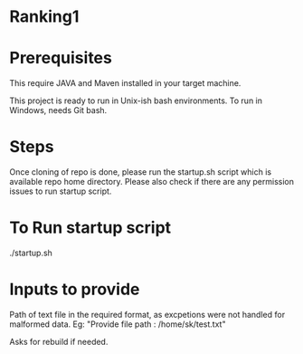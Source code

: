 # Ranking1
# Prerequisites
This require JAVA and Maven installed in your target machine.

This project is ready to run in Unix-ish bash environments. 
To run in Windows, needs Git bash.

# Steps
Once cloning of repo is done, please run the startup.sh script which is available repo home directory.
Please also check if there are any permission issues to run startup script.

# To Run startup script
./startup.sh

# Inputs to provide
Path of text file in the required format, as excpetions were not handled for malformed data.
Eg: "Provide file path : /home/sk/test.txt"

Asks for rebuild if needed.
